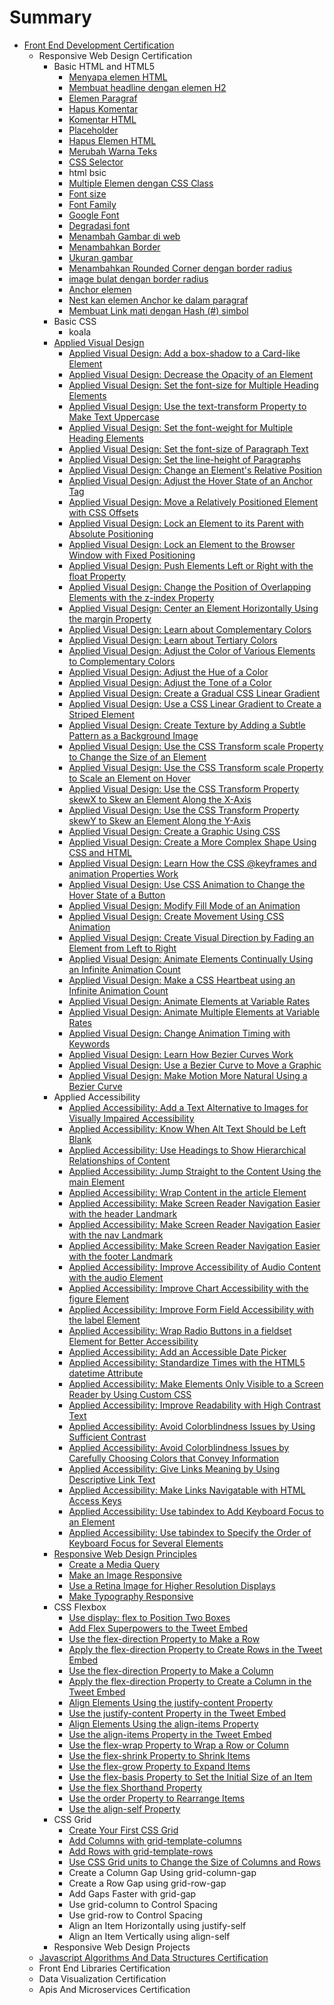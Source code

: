 # Summary

* [Front End Development Certification](README.md)
  * Responsive Web Design Certification
    * Basic HTML and HTML5
      * [Menyapa elemen HTML](sdas/menyapa-elemen-html.md)
      * [Membuat headline dengan elemen H2](sdas/membuat-headline-dengan-elemen-h2.md)
      * [Elemen Paragraf](sdas/elemen-paragraf.md)
      * [Hapus Komentar](sdas/hapus-komentar.md)
      * [Komentar HTML](sdas/komentar-html.md)
      * [Placeholder](sdas/placeholder.md)
      * [Hapus Elemen HTML](sdas/hapus-elemen-html.md)
      * [Merubah Warna Teks](sdas/merubah-warna-teks.md)
      * [CSS Selector](sdas/menggunakan-css-selector-utnuk-elemen-style.md)
      * html bsic
      * [Multiple Elemen dengan CSS Class](sdas/multiple-elemen-dengan-css-class.md)
      * [Font size](sdas/font-size.md)
      * [Font Family](sdas/font-family.md)
      * [Google Font](sdas/google-font.md)
      * [Degradasi font](sdas/degradasi-font.md)
      * [Menambah Gambar di web](sdas/menambah-gambar-di-web.md)
      * [Menambahkan Border](sdas/menambahkan-border.md)
      * [Ukuran gambar](sdas/ukuran-gambar.md)
      * [Menambahkan Rounded Corner dengan border radius](sdas/menambahkan-margin-yang-berbeda-pada-sisi-elemen.md)
      * [image bulat dengan border radius](sdas/image-bulat-dengan-border-radius.md)
      * [Anchor elemen](sdas/anchor-elemen.md)
      * [Nest kan elemen Anchor ke dalam paragraf](sdas/nest-kan-elemen-anchor-ke-dalam-paragraf.md)
      * [Membuat Link mati dengan Hash \(\#\) simbol](sdas/membuat-link-mati-dengan-hash-simbol.md)
    * Basic CSS
      * koala
    * [Applied Visual Design](sdas/applied-visual-design.md)
      * [Applied Visual Design: Add a box-shadow to a Card-like Element](sdas/applied-visual-design-add-a-box-shadow-to-a-card-like-element.md)
      * [Applied Visual Design: Decrease the Opacity of an Element](sdas/applied-visual-design-decrease-the-opacity-of-an-element.md)
      * [Applied Visual Design: Set the font-size for Multiple Heading Elements](sdas/applied-visual-design-set-the-font-size-for-multiple-heading-elements.md)
      * [Applied Visual Design: Use the text-transform Property to Make Text Uppercase](sdas/applied-visual-design-use-the-text-transform-property-to-make-text-uppercase.md)
      * [Applied Visual Design: Set the font-weight for Multiple Heading Elements](sdas/applied-visual-design-set-the-font-weight-for-multiple-heading-elements.md)
      * [Applied Visual Design: Set the font-size of Paragraph Text](sdas/applied-visual-design-set-the-font-size-of-paragraph-text.md)
      * [Applied Visual Design: Set the line-height of Paragraphs](sdas/applied-visual-design-set-the-line-height-of-paragraphs.md)
      * [Applied Visual Design: Change an Element's Relative Position](sdas/applied-visual-design-change-an-elements-relative-position.md)
      * [Applied Visual Design: Adjust the Hover State of an Anchor Tag](sdas/applied-visual-design-adjust-the-hover-state-of-an-anchor-tag.md)
      * [Applied Visual Design: Move a Relatively Positioned Element with CSS Offsets](sdas/applied-visual-design-move-a-relatively-positioned-element-with-css-offsets.md)
      * [Applied Visual Design: Lock an Element to its Parent with Absolute Positioning](sdas/applied-visual-design-lock-an-element-to-its-parent-with-absolute-positioning.md)
      * [Applied Visual Design: Lock an Element to the Browser Window with Fixed Positioning](sdas/applied-visual-design-lock-an-element-to-the-browser-window-with-fixed-positioning.md)
      * [Applied Visual Design: Push Elements Left or Right with the float Property](sdas/applied-visual-design-push-elements-left-or-right-with-the-float-property.md)
      * [Applied Visual Design: Change the Position of Overlapping Elements with the z-index Property](sdas/applied-visual-design-change-the-position-of-overlapping-elements-with-the-z-index-property.md)
      * [Applied Visual Design: Center an Element Horizontally Using the margin Property](sdas/applied-visual-design-center-an-element-horizontally-using-the-margin-property.md)
      * [Applied Visual Design: Learn about Complementary Colors](sdas/applied-visual-design-learn-about-complementary-colors.md)
      * [Applied Visual Design: Learn about Tertiary Colors](sdas/applied-visual-design-learn-about-tertiary-colors.md)
      * [Applied Visual Design: Adjust the Color of Various Elements to Complementary Colors](sdas/applied-visual-design-adjust-the-color-of-various-elements-to-complementary-colors.md)
      * [Applied Visual Design: Adjust the Hue of a Color](sdas/applied-visual-design-adjust-the-hue-of-a-color.md)
      * [Applied Visual Design: Adjust the Tone of a Color](sdas/applied-visual-design-adjust-the-tone-of-a-color.md)
      * [Applied Visual Design: Create a Gradual CSS Linear Gradient](sdas/applied-visual-design-create-a-gradual-css-linear-gradient.md)
      * [Applied Visual Design: Use a CSS Linear Gradient to Create a Striped Element](sdas/applied-visual-design-use-a-css-linear-gradient-to-create-a-striped-element.md)
      * [Applied Visual Design: Create Texture by Adding a Subtle Pattern as a Background Image](sdas/applied-visual-design-create-texture-by-adding-a-subtle-pattern-as-a-background-image.md)
      * [Applied Visual Design: Use the CSS Transform scale Property to Change the Size of an Element](sdas/applied-visual-design-use-the-css-transform-scale-property-to-change-the-size-of-an-element.md)
      * [Applied Visual Design: Use the CSS Transform scale Property to Scale an Element on Hover](sdas/applied-visual-design-use-the-css-transform-scale-property-to-scale-an-element-on-hover.md)
      * [Applied Visual Design: Use the CSS Transform Property skewX to Skew an Element Along the X-Axis](sdas/applied-visual-design-use-the-css-transform-property-skewx-to-skew-an-element-along-the-x-axis.md)
      * [Applied Visual Design: Use the CSS Transform Property skewY to Skew an Element Along the Y-Axis](sdas/applied-visual-design-use-the-css-transform-property-skewy-to-skew-an-element-along-the-y-axis.md)
      * [Applied Visual Design: Create a Graphic Using CSS](sdas/applied-visual-design-create-a-graphic-using-css.md)
      * [Applied Visual Design: Create a More Complex Shape Using CSS and HTML](sdas/applied-visual-design-create-a-more-complex-shape-using-css-and-html.md)
      * [Applied Visual Design: Learn How the CSS @keyframes and animation Properties Work](sdas/applied-visual-design-learn-how-the-css-keyframes-and-animation-properties-work.md)
      * [Applied Visual Design: Use CSS Animation to Change the Hover State of a Button](sdas/applied-visual-design-use-css-animation-to-change-the-hover-state-of-a-button.md)
      * [Applied Visual Design: Modify Fill Mode of an Animation](sdas/applied-visual-design-modify-fill-mode-of-an-animation.md)
      * [Applied Visual Design: Create Movement Using CSS Animation](sdas/applied-visual-design-create-movement-using-css-animation.md)
      * [Applied Visual Design: Create Visual Direction by Fading an Element from Left to Right](sdas/applied-visual-design-create-visual-direction-by-fading-an-element-from-left-to-right.md)
      * [Applied Visual Design: Animate Elements Continually Using an Infinite Animation Count](sdas/applied-visual-design-animate-elements-continually-using-an-infinite-animation-count.md)
      * [Applied Visual Design: Make a CSS Heartbeat using an Infinite Animation Count](sdas/applied-visual-design-make-a-css-heartbeat-using-an-infinite-animation-count.md)
      * [Applied Visual Design: Animate Elements at Variable Rates](sdas/applied-visual-design-animate-elements-at-variable-rates.md)
      * [Applied Visual Design: Animate Multiple Elements at Variable Rates](sdas/applied-visual-design-animate-multiple-elements-at-variable-rates.md)
      * [Applied Visual Design: Change Animation Timing with Keywords](sdas/applied-visual-design-change-animation-timing-with-keywords.md)
      * [Applied Visual Design: Learn How Bezier Curves Work](sdas/applied-visual-design-learn-how-bezier-curves-work.md)
      * [Applied Visual Design: Use a Bezier Curve to Move a Graphic](sdas/applied-visual-design-use-a-bezier-curve-to-move-a-graphic.md)
      * [Applied Visual Design: Make Motion More Natural Using a Bezier Curve](sdas/applied-visual-design-make-motion-more-natural-using-a-bezier-curve.md)
    * Applied Accessibility
      * [Applied Accessibility: Add a Text Alternative to Images for Visually Impaired Accessibility](sdas/applied-accessibility-add-a-text-alternative-to-images-for-visually-impaired-accessibility.md)
      * [Applied Accessibility: Know When Alt Text Should be Left Blank](sdas/applied-accessibility-know-when-alt-text-should-be-left-blank.md)
      * [Applied Accessibility: Use Headings to Show Hierarchical Relationships of Content](sdas/applied-accessibility-use-headings-to-show-hierarchical-relationships-of-content.md)
      * [Applied Accessibility: Jump Straight to the Content Using the main Element](sdas/applied-accessibility-jump-straight-to-the-content-using-the-main-element.md)
      * [Applied Accessibility: Wrap Content in the article Element](sdas/applied-accessibility-wrap-content-in-the-article-element.md)
      * [Applied Accessibility: Make Screen Reader Navigation Easier with the header Landmark](sdas/applied-accessibility-make-screen-reader-navigation-easier-with-the-header-landmark.md)
      * [Applied Accessibility: Make Screen Reader Navigation Easier with the nav Landmark](sdas/applied-accessibility-make-screen-reader-navigation-easier-with-the-nav-landmark.md)
      * [Applied Accessibility: Make Screen Reader Navigation Easier with the footer Landmark](sdas/applied-accessibility-make-screen-reader-navigation-easier-with-the-footer-landmark.md)
      * [Applied Accessibility: Improve Accessibility of Audio Content with the audio Element](sdas/applied-accessibility-improve-accessibility-of-audio-content-with-the-audio-element.md)
      * [Applied Accessibility: Improve Chart Accessibility with the figure Element](sdas/applied-accessibility-improve-chart-accessibility-with-the-figure-element.md)
      * [Applied Accessibility: Improve Form Field Accessibility with the label Element](sdas/applied-accessibility-improve-form-field-accessibility-with-the-label-element.md)
      * [Applied Accessibility: Wrap Radio Buttons in a fieldset Element for Better Accessibility](sdas/applied-accessibility-wrap-radio-buttons-in-a-fieldset-element-for-better-accessibility.md)
      * [Applied Accessibility: Add an Accessible Date Picker](sdas/applied-accessibility-add-an-accessible-date-picker.md)
      * [Applied Accessibility: Standardize Times with the HTML5 datetime Attribute](sdas/applied-accessibility-standardize-times-with-the-html5-datetime-attribute.md)
      * [Applied Accessibility: Make Elements Only Visible to a Screen Reader by Using Custom CSS](sdas/applied-accessibility-make-elements-only-visible-to-a-screen-reader-by-using-custom-css.md)
      * [Applied Accessibility: Improve Readability with High Contrast Text](sdas/applied-accessibility-improve-readability-with-high-contrast-text.md)
      * [Applied Accessibility: Avoid Colorblindness Issues by Using Sufficient Contrast](sdas/applied-accessibility-avoid-colorblindness-issues-by-using-sufficient-contrast.md)
      * [Applied Accessibility: Avoid Colorblindness Issues by Carefully Choosing Colors that Convey Information](sdas/applied-accessibility-avoid-colorblindness-issues-by-carefully-choosing-colors-that-convey-information.md)
      * [Applied Accessibility: Give Links Meaning by Using Descriptive Link Text](sdas/applied-accessibility-give-links-meaning-by-using-descriptive-link-text.md)
      * [Applied Accessibility: Make Links Navigatable with HTML Access Keys](sdas/applied-accessibility-make-links-navigatable-with-html-access-keys.md)
      * [Applied Accessibility: Use tabindex to Add Keyboard Focus to an Element](sdas/applied-accessibility-use-tabindex-to-add-keyboard-focus-to-an-element.md)
      * [Applied Accessibility: Use tabindex to Specify the Order of Keyboard Focus for Several Elements](sdas/applied-accessibility-use-tabindex-to-specify-the-order-of-keyboard-focus-for-several-elements.md)
    * [Responsive Web Design Principles](sdas/responsive-web-design-principles.md)
      * [Create a Media Query](sdas/create-a-media-query.md)
      * [Make an Image Responsive](sdas/make-an-image-responsive.md)
      * [Use a Retina Image for Higher Resolution Displays](sdas/use-a-retina-image-for-higher-resolution-displays.md)
      * [Make Typography Responsive](sdas/make-typography-responsive.md)
    * CSS Flexbox
      * [Use display: flex to Position Two Boxes](sdas/use-display-flex-to-position-two-boxes.md)
      * [Add Flex Superpowers to the Tweet Embed](sdas/add-flex-superpowers-to-the-tweet-embed.md)
      * [Use the flex-direction Property to Make a Row](sdas/use-the-flex-direction-property-to-make-a-row.md)
      * [Apply the flex-direction Property to Create Rows in the Tweet Embed](sdas/apply-the-flex-direction-property-to-create-rows-in-the-tweet-embed.md)
      * [Use the flex-direction Property to Make a Column](sdas/use-the-flex-direction-property-to-make-a-column.md)
      * [Apply the flex-direction Property to Create a Column in the Tweet Embed](sdas/apply-the-flex-direction-property-to-create-a-column-in-the-tweet-embed.md)
      * [Align Elements Using the justify-content Property](sdas/align-elements-using-the-justify-content-property.md)
      * [Use the justify-content Property in the Tweet Embed](sdas/use-the-justify-content-property-in-the-tweet-embed.md)
      * [Align Elements Using the align-items Property](sdas/align-elements-using-the-align-items-property.md)
      * [Use the align-items Property in the Tweet Embed](sdas/use-the-align-items-property-in-the-tweet-embed.md)
      * [Use the flex-wrap Property to Wrap a Row or Column](sdas/use-the-flex-wrap-property-to-wrap-a-row-or-column.md)
      * [Use the flex-shrink Property to Shrink Items](sdas/use-the-flex-shrink-property-to-shrink-items.md)
      * [Use the flex-grow Property to Expand Items](sdas/use-the-flex-grow-property-to-expand-items.md)
      * [Use the flex-basis Property to Set the Initial Size of an Item](sdas/use-the-flex-basis-property-to-set-the-initial-size-of-an-item.md)
      * [Use the flex Shorthand Property](sdas/use-the-flex-shorthand-property.md)
      * [Use the order Property to Rearrange Items](sdas/use-the-order-property-to-rearrange-items.md)
      * [Use the align-self Property](sdas/use-the-align-self-property.md)
    * CSS Grid
      * [Create Your First CSS Grid](sdas/create-your-first-css-grid.md)
      * [Add Columns with grid-template-columns](sdas/add-columns-with-grid-template-columns.md)
      * [Add Rows with grid-template-rows](sdas/add-rows-with-grid-template-rows.md)
      * [Use CSS Grid units to Change the Size of Columns and Rows](sdas/use-css-grid-units-to-change-the-size-of-columns-and-rows.md)
      * Create a Column Gap Using grid-column-gap
      * Create a Row Gap using grid-row-gap
      * Add Gaps Faster with grid-gap
      * Use grid-column to Control Spacing
      * Use grid-row to Control Spacing
      * Align an Item Horizontally using justify-self
      * Align an Item Vertically using align-self
    * Responsive Web Design Projects
  * [Javascript Algorithms And Data Structures Certification](responsive-design-with-bootstrap.md)
  * Front End Libraries Certification
  * Data Visualization Certification
  * Apis And Microservices Certification

